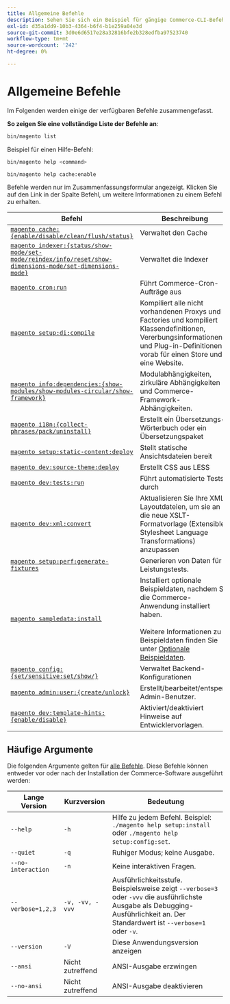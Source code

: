 ```yaml
---
title: Allgemeine Befehle
description: Sehen Sie sich ein Beispiel für gängige Commerce-CLI-Befehle und -Verwendungen an.
exl-id: d35a1dd9-10b3-4364-b6f4-b1e259a04e3d
source-git-commit: 3d0e6d6517e28a32816bfe2b328edfba97523740
workflow-type: tm+mt
source-wordcount: '242'
ht-degree: 0%

---
```


# Allgemeine Befehle

Im Folgenden werden einige der verfügbaren Befehle zusammengefasst.

**So zeigen Sie eine vollständige Liste der Befehle an**:

```bash
bin/magento list
```

Beispiel für einen Hilfe-Befehl:

```bash
bin/magento help <command>
```

```bash
bin/magento help cache:enable
```

Befehle werden nur im Zusammenfassungsformular angezeigt. Klicken Sie auf den Link in der Spalte Befehl, um weitere Informationen zu einem Befehl zu erhalten.

| Befehl | Beschreibung |
|--- |--- |
| [`magento cache:{enable/disable/clean/flush/status}`](../cli/manage-cache.md) | Verwaltet den Cache |
| [`magento indexer:{status/show-mode/set-mode/reindex/info/reset/show-dimensions-mode/set-dimensions-mode}`](../cli/manage-indexers.md) | Verwaltet die Indexer |
| [`magento cron:run`](../cli/configure-cron-jobs.md) | Führt Commerce-Cron-Aufträge aus |
| [`magento setup:di:compile`](../cli/code-compiler.md) | Kompiliert alle nicht vorhandenen Proxys und Factories und kompiliert Klassendefinitionen, Vererbungsinformationen und Plug-in-Definitionen vorab für einen Store und eine Website. |
| [`magento info:dependencies:{show-modules/show-modules-circular/show-framework}`](../cli/dependency-reports.md) | Modulabhängigkeiten, zirkuläre Abhängigkeiten und Commerce-Framework-Abhängigkeiten. |
| [`magento i18n:{collect-phrases/pack/uninstall}`](../cli/localization.md) | Erstellt ein Übersetzungs-Wörterbuch oder ein Übersetzungspaket |
| [`magento setup:static-content:deploy`](../cli/static-view-file-deployment.md) | Stellt statische Ansichtsdateien bereit |
| [`magento dev:source-theme:deploy`](../cli/create-symlinks.md) | Erstellt CSS aus LESS |
| [`magento dev:tests:run`](../cli/unit-tests.md) | Führt automatisierte Tests durch |
| [`magento dev:xml:convert`](../cli/convert-layout-files.md) | Aktualisieren Sie Ihre XML-Layoutdateien, um sie an die neue XSLT-Formatvorlage (Extensible Stylesheet Language Transformations) anzupassen |
| [`magento setup:perf:generate-fixtures`](../cli/generate-data.md) | Generieren von Daten für Leistungstests. |
| [`magento sampledata:install`](../../installation/sample-data/overview.md) | Installiert optionale Beispieldaten, nachdem Sie die Commerce-Anwendung installiert haben.<br><br>Weitere Informationen zu Beispieldaten finden Sie unter [Optionale Beispieldaten](../../installation/sample-data/overview.md). |
| [`magento config:{set/sensitive:set/show/}`](../cli/set-configuration-values.md) | Verwaltet Backend-Konfigurationen |
| [`magento admin:user:{create/unlock}`](../../installation/tutorials/admin.md#create-edit-or-unloack-an-administrator-account) | Erstellt/bearbeitet/entsperrt Admin-Benutzer. |
| [`magento dev:template-hints:{enable/disable}`](https://developer.adobe.com/commerce/frontend-core/guide/themes/debug/) | Aktiviert/deaktiviert Hinweise auf Entwicklervorlagen. |

## Häufige Argumente

Die folgenden Argumente gelten für [alle Befehle](/help/tools/reference/commerce-on-premises.md). Diese Befehle können entweder vor oder nach der Installation der Commerce-Software ausgeführt werden:

| Lange Version | Kurzversion | Bedeutung |
|--- |--- |--- |
| `--help` | `-h` | Hilfe zu jedem Befehl. Beispiel: `./magento help setup:install` oder `./magento help setup:config:set`. |
| `--quiet` | `-q` | Ruhiger Modus; keine Ausgabe. |
| `--no-interaction` | `-n` | Keine interaktiven Fragen. |
| `--verbose=1,2,3` | `-v, -vv, -vvv` | Ausführlichkeitsstufe. Beispielsweise zeigt `--verbose=3` oder `-vvv` die ausführlichste Ausgabe als Debugging-Ausführlichkeit an. Der Standardwert ist `--verbose=1` oder `-v`. |
| `--version` | `-V` | Diese Anwendungsversion anzeigen |
| `--ansi` | Nicht zutreffend | ANSI-Ausgabe erzwingen |
| `--no-ansi` | Nicht zutreffend | ANSI-Ausgabe deaktivieren |
